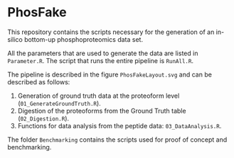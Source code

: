 # PhosFake

This repository contains the scripts necessary for the generation of an in-silico bottom-up phosphoproteomics data set. 

All the parameters that are used to generate the data are listed in `Parameter.R`. The script that runs the entire pipeline is `RunAll.R`.

The pipeline is described in the figure `PhosFakeLayout.svg` and can be described as follows:

1) Generation of ground truth data at the proteoform level (`01_GenerateGroundTruth.R`).
2) Digestion of the proteoforms from the Ground Truth table (`02_Digestion.R`).
3) Functions for data analysis from the peptide data: `03_DataAnalysis.R`.

The folder `Benchmarking` contains the scripts used for proof of concept and benchmarking.

